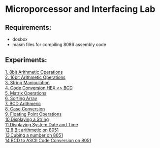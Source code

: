 # Microporcessor and Interfacing Lab

## Requirements:

 - dosbox
 - masm files for compiling 8086 assembly code


## Experiments:

[1. 8bit Arithmetic Operations](./A01)<br>
[2. 16bit Arithmetic Operations](./A02)<br>
[3. String Manipulation](./A03)<br>
[4. Code Conversion HEX <> BCD](./A04)<br>
[5. Matrix Operations](./A05)<br>
[6. Sorting Array](./A06)<br>
[7. BCD Arithmeric](./A07)<br>
[8. Case Conversion](./A08)<br>
[9. Floating Point Operations](./A09)<br>
[10.Displaying a String](./A10)<br>
[11.Displaying System Date and Time](./A11)<br>
[12.8 Bit arithmetic on 8051](./A12)<br>
[13.Cubing a number on 8051](./A13)<br>
[14.BCD to ASCII Code Conversion on 8051](./A14)